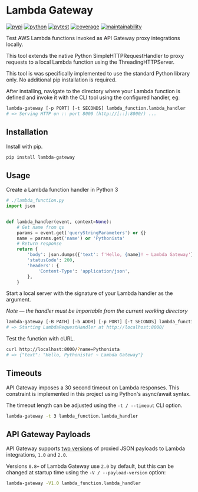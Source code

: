 # Lambda Gateway

[![pypi](https://img.shields.io/pypi/v/lambda-gateway?color=yellow&logo=python&logoColor=eee&style=flat-square)](https://pypi.org/project/lambda-gateway/)
[![python](https://img.shields.io/pypi/pyversions/lambda-gateway?logo=python&logoColor=eee&style=flat-square)](https://pypi.org/project/lambda-gateway/)
[![pytest](https://img.shields.io/github/workflow/status/amancevice/python-lambda-gateway/pytest?logo=github&style=flat-square)](https://github.com/amancevice/python-lambda-gateway/actions)
[![coverage](https://img.shields.io/codeclimate/coverage/amancevice/python-lambda-gateway?logo=code-climate&style=flat-square)](https://codeclimate.com/github/amancevice/python-lambda-gateway/test_coverage)
[![maintainability](https://img.shields.io/codeclimate/maintainability/amancevice/python-lambda-gateway?logo=code-climate&style=flat-square)](https://codeclimate.com/github/amancevice/python-lambda-gateway/maintainability)

Test AWS Lambda functions invoked as API Gateway proxy integrations locally.

This tool extends the native Python SimpleHTTPRequestHandler to proxy requests to a local Lambda function using the ThreadingHTTPServer.

This tool is was specifically implemented to use the standard Python library only. No additional pip installation is required.

After installing, navigate to the directory where your Lambda function is defined and invoke it with the CLI tool using the configured handler, eg:

```bash
lambda-gateway [-p PORT] [-t SECONDS] lambda_function.lambda_handler
# => Serving HTTP on :: port 8000 (http://[::]:8000/) ...
```

## Installation

Install with pip.

```bash
pip install lambda-gateway
```

## Usage

Create a Lambda function handler in Python 3

```python
# ./lambda_function.py
import json


def lambda_handler(event, context=None):
    # Get name from qs
    params = event.get('queryStringParameters') or {}
    name = params.get('name') or 'Pythonista'
    # Return response
    return {
        'body': json.dumps({'text': f'Hello, {name}! ~ Lambda Gateway'}),
        'statusCode': 200,
        'headers': {
            'Content-Type': 'application/json',
        },
    }
```

Start a local server with the signature of your Lambda handler as the argument.

_Note — the handler must be importable from the current working directory_

```bash
lambda-gateway [-B PATH] [-b ADDR] [-p PORT] [-t SECONDS] lambda_function.lambda_handler
# => Starting LambdaRequestHandler at http://localhost:8000/
```

Test the function with cURL.

```bash
curl http://localhost:8000/?name=Pythonista
# => {"text": "Hello, Pythonista! ~ Lambda Gateway"}
```

## Timeouts

API Gateway imposes a 30 second timeout on Lambda responses. This constraint is implemented in this project using Python's async/await syntax.

The timeout length can be adjusted using the `-t / --timeout` CLI option.

```bash
lambda-gateway -t 3 lambda_function.lambda_handler
```

## API Gateway Payloads

API Gateway supports [two versions](https://docs.aws.amazon.com/apigateway/latest/developerguide/http-api-develop-integrations-lambda.html) of proxied JSON payloads to Lambda integrations, `1.0` and `2.0`.

Versions `0.8+` of Lambda Gateway use `2.0` by default, but this can be changed at startup time using the `-V / --payload-version` option:

```bash
lambda-gateway -V1.0 lambda_function.lambda_handler
```
